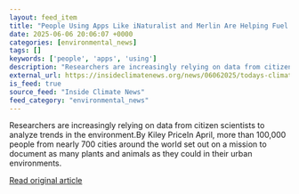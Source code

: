```yaml
---
layout: feed_item
title: "People Using Apps Like iNaturalist and Merlin Are Helping Fuel Scientific Discovery"
date: 2025-06-06 20:06:07 +0000
categories: [environmental_news]
tags: []
keywords: ['people', 'apps', 'using']
description: "Researchers are increasingly relying on data from citizen scientists to analyze trends in the environment"
external_url: https://insideclimatenews.org/news/06062025/todays-climate-community-science-inaturalist-merlin-science/
is_feed: true
source_feed: "Inside Climate News"
feed_category: "environmental_news"
---
```


Researchers are increasingly relying on data from citizen scientists to analyze trends in the environment.By Kiley PriceIn April, more than 100,000 people from nearly 700 cities around the world set out on a mission to document as many plants and animals as they could in their urban environments.&nbsp;

[Read original article](https://insideclimatenews.org/news/06062025/todays-climate-community-science-inaturalist-merlin-science/)
